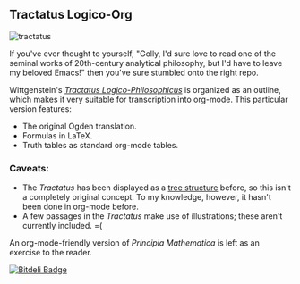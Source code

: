 ## Tractatus Logico-Org

![tractatus](http://harryrschwartz.com/assets/images/posts/tractatus.png "tractatus")

If you've ever thought to yourself, "Golly, I'd sure love to read one of the seminal works of 20th-century analytical philosophy, but I'd have to leave my beloved Emacs!" then you've sure stumbled onto the right repo.

Wittgenstein's [*Tractatus Logico-Philosophicus*](https://en.wikipedia.org/wiki/Tractatus_Logico-Philosophicus) is organized as an outline, which makes it very suitable for transcription into org-mode. This particular version features:

- The original Ogden translation.
- Formulas in LaTeX.
- Truth tables as standard org-mode tables.

### Caveats:

- The *Tractatus* has been displayed as a [tree structure](http://www.tractatuslogico-philosophicus.com/) before, so this isn't a completely original concept. To my knowledge, however, it hasn't been done in org-mode before.
- A few passages in the *Tractatus* make use of illustrations; these aren't currently included. =(

An org-mode-friendly version of *Principia Mathematica* is left as an exercise to the reader.


[![Bitdeli Badge](https://d2weczhvl823v0.cloudfront.net/hrs/tractatus-logico-org/trend.png)](https://bitdeli.com/free "Bitdeli Badge")

